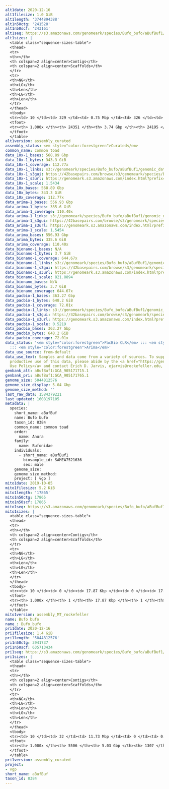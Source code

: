 ```yaml
---
alt1date: 2020-12-16
alt1filesize: 1.0 GiB
alt1length: '3744894388'
alt1n50ctg: '241528'
alt1n50scf: '243161'
alt1seq: https://s3.amazonaws.com/genomeark/species/Bufo_bufo/aBufBuf1/assembly_curated/aBufBuf1.alt.cur.20201216.fasta.gz
alt1sizes: |
  <table class="sequence-sizes-table">
  <thead>
  <tr>
  <th></th>
  <th colspan=2 align=center>Contigs</th>
  <th colspan=2 align=center>Scaffolds</th>
  </tr>
  <tr>
  <th>NG</th>
  <th>LG</th>
  <th>Len</th>
  <th>LG</th>
  <th>Len</th>
  </tr>
  </thead>
  <tbody>
  <tr><td> 10 </td><td> 329 </td><td> 0.75 Mbp </td><td> 326 </td><td> 0.76 Mbp </td></tr><tr><td> 20 </td><td> 953 </td><td> 0.51 Mbp </td><td> 943 </td><td> 0.51 Mbp </td></tr><tr><td> 30 </td><td> 1789 </td><td> 395.40 Kbp </td><td> 1771 </td><td> 399.44 Kbp </td></tr><tr><td> 40 </td><td> 2860 </td><td> 310.49 Kbp </td><td> 2831 </td><td> 314.68 Kbp </td></tr><tr style="background-color:#cccccc;"><td> 50 </td><td> 4230 </td><td> 241.53 Kbp </td><td> 4190 </td><td> 243.16 Kbp </td></tr><tr><td> 60 </td><td> 5982 </td><td> 188.40 Kbp </td><td> 5930 </td><td> 189.89 Kbp </td></tr><tr><td> 70 </td><td> 8283 </td><td> 140.84 Kbp </td><td> 8217 </td><td> 141.61 Kbp </td></tr><tr><td> 80 </td><td> 11424 </td><td> 100.91 Kbp </td><td> 11343 </td><td> 101.36 Kbp </td></tr><tr><td> 90 </td><td> 15972 </td><td> 67.64 Kbp </td><td> 15873 </td><td> 67.85 Kbp </td></tr><tr><td> 100 </td><td> 24350 </td><td> 166  bp </td><td> 24194 </td><td> 221  bp </td></tr></tbody>
  <tfoot>
  <tr><th> 1.000x </th><th> 24351 </th><th> 3.74 Gbp </th><th> 24195 </th><th> 3.74 Gbp </th></tr>
  </tfoot>
  </table>
alt1version: assembly_curated
assembly_status: <em style="color:forestgreen">Curated</em>
common_name: common toad
data_10x-1_bases: 568.89 Gbp
data_10x-1_bytes: 343.3 GiB
data_10x-1_coverage: 112.77x
data_10x-1_links: s3://genomeark/species/Bufo_bufo/aBufBuf1/genomic_data/10x/<br>
data_10x-1_s3gui: https://42basepairs.com/browse/s3/genomeark/species/Bufo_bufo/aBufBuf1/genomic_data/10x/
data_10x-1_s3url: https://genomeark.s3.amazonaws.com/index.html?prefix=species/Bufo_bufo/aBufBuf1/genomic_data/10x/
data_10x-1_scale: 1.5434
data_10x_bases: 568.89 Gbp
data_10x_bytes: 343.3 GiB
data_10x_coverage: 112.77x
data_arima-1_bases: 556.93 Gbp
data_arima-1_bytes: 335.6 GiB
data_arima-1_coverage: 110.40x
data_arima-1_links: s3://genomeark/species/Bufo_bufo/aBufBuf1/genomic_data/arima/<br>
data_arima-1_s3gui: https://42basepairs.com/browse/s3/genomeark/species/Bufo_bufo/aBufBuf1/genomic_data/arima/
data_arima-1_s3url: https://genomeark.s3.amazonaws.com/index.html?prefix=species/Bufo_bufo/aBufBuf1/genomic_data/arima/
data_arima-1_scale: 1.5454
data_arima_bases: 556.93 Gbp
data_arima_bytes: 335.6 GiB
data_arima_coverage: 110.40x
data_bionano-1_bases: N/A
data_bionano-1_bytes: 3.7 GiB
data_bionano-1_coverage: 644.67x
data_bionano-1_links: s3://genomeark/species/Bufo_bufo/aBufBuf1/genomic_data/bionano/<br>
data_bionano-1_s3gui: https://42basepairs.com/browse/s3/genomeark/species/Bufo_bufo/aBufBuf1/genomic_data/bionano/
data_bionano-1_s3url: https://genomeark.s3.amazonaws.com/index.html?prefix=species/Bufo_bufo/aBufBuf1/genomic_data/bionano/
data_bionano-1_scale: 821.8894
data_bionano_bases: N/A
data_bionano_bytes: 3.7 GiB
data_bionano_coverage: 644.67x
data_pacbio-1_bases: 363.27 Gbp
data_pacbio-1_bytes: 648.2 GiB
data_pacbio-1_coverage: 72.01x
data_pacbio-1_links: s3://genomeark/species/Bufo_bufo/aBufBuf1/genomic_data/pacbio/<br>
data_pacbio-1_s3gui: https://42basepairs.com/browse/s3/genomeark/species/Bufo_bufo/aBufBuf1/genomic_data/pacbio/
data_pacbio-1_s3url: https://genomeark.s3.amazonaws.com/index.html?prefix=species/Bufo_bufo/aBufBuf1/genomic_data/pacbio/
data_pacbio-1_scale: 0.5219
data_pacbio_bases: 363.27 Gbp
data_pacbio_bytes: 648.2 GiB
data_pacbio_coverage: 72.01x
data_status: '<em style="color:forestgreen">PacBio CLR</em> ::: <em style="color:forestgreen">10x</em>
  ::: <em style="color:forestgreen">Arima</em>'
data_use_source: from-default
data_use_text: Samples and data come from a variety of sources. To support fair and
  productive use of this data, please abide by the <a href="https://genome10k.soe.ucsc.edu/data-use-policies/">Data
  Use Policy</a> and contact Erich D. Jarvis, ejarvis@rockefeller.edu, with any questions.
genbank_alt: aBufBuf1:GCA_905171715.1
genbank_pri: aBufBuf1:GCA_905171765.1
genome_size: 5044812576
genome_size_display: 5.04 Gbp
genome_size_method: ''
last_raw_data: 1584379221
last_updated: 1608197105
metadata: |
  species:
    short_name: aBufBuf
    name: Bufo bufo
    taxon_id: 8384
    common_name: common toad
    order:
      name: Anura
    family:
      name: Bufonidae
    individuals:
      - short_name: aBufBuf1
        biosample_id: SAMEA7521636
        sex: male
    genome_size:
    genome_size_method:
    project: [ vgp ]
mito1date: 2019-10-05
mito1filesize: 5.2 KiB
mito1length: '17865'
mito1n50ctg: 17865
mito1n50scf: 17865
mito1seq: https://s3.amazonaws.com/genomeark/species/Bufo_bufo/aBufBuf1/assembly_MT_rockefeller/aBufBuf1.MT.20191005.fasta.gz
mito1sizes: |
  <table class="sequence-sizes-table">
  <thead>
  <tr>
  <th></th>
  <th colspan=2 align=center>Contigs</th>
  <th colspan=2 align=center>Scaffolds</th>
  </tr>
  <tr>
  <th>NG</th>
  <th>LG</th>
  <th>Len</th>
  <th>LG</th>
  <th>Len</th>
  </tr>
  </thead>
  <tbody>
  <tr><td> 10 </td><td> 0 </td><td> 17.87 Kbp </td><td> 0 </td><td> 17.87 Kbp </td></tr><tr><td> 20 </td><td> 0 </td><td> 17.87 Kbp </td><td> 0 </td><td> 17.87 Kbp </td></tr><tr><td> 30 </td><td> 0 </td><td> 17.87 Kbp </td><td> 0 </td><td> 17.87 Kbp </td></tr><tr><td> 40 </td><td> 0 </td><td> 17.87 Kbp </td><td> 0 </td><td> 17.87 Kbp </td></tr><tr style="background-color:#cccccc;"><td> 50 </td><td> 0 </td><td style="background-color:#ff8888;"> 17.87 Kbp </td><td> 0 </td><td style="background-color:#ff8888;"> 17.87 Kbp </td></tr><tr><td> 60 </td><td> 0 </td><td> 17.87 Kbp </td><td> 0 </td><td> 17.87 Kbp </td></tr><tr><td> 70 </td><td> 0 </td><td> 17.87 Kbp </td><td> 0 </td><td> 17.87 Kbp </td></tr><tr><td> 80 </td><td> 0 </td><td> 17.87 Kbp </td><td> 0 </td><td> 17.87 Kbp </td></tr><tr><td> 90 </td><td> 0 </td><td> 17.87 Kbp </td><td> 0 </td><td> 17.87 Kbp </td></tr><tr><td> 100 </td><td> 0 </td><td> 17.87 Kbp </td><td> 0 </td><td> 17.87 Kbp </td></tr></tbody>
  <tfoot>
  <tr><th> 1.000x </th><th> 1 </th><th> 17.87 Kbp </th><th> 1 </th><th> 17.87 Kbp </th></tr>
  </tfoot>
  </table>
mito1version: assembly_MT_rockefeller
name: Bufo bufo
name_: Bufo_bufo
pri1date: 2020-12-16
pri1filesize: 1.4 GiB
pri1length: '5044812576'
pri1n50ctg: 3941737
pri1n50scf: 635713434
pri1seq: https://s3.amazonaws.com/genomeark/species/Bufo_bufo/aBufBuf1/assembly_curated/aBufBuf1.pri.cur.20201216.fasta.gz
pri1sizes: |
  <table class="sequence-sizes-table">
  <thead>
  <tr>
  <th></th>
  <th colspan=2 align=center>Contigs</th>
  <th colspan=2 align=center>Scaffolds</th>
  </tr>
  <tr>
  <th>NG</th>
  <th>LG</th>
  <th>Len</th>
  <th>LG</th>
  <th>Len</th>
  </tr>
  </thead>
  <tbody>
  <tr><td> 10 </td><td> 32 </td><td> 11.73 Mbp </td><td> 0 </td><td> 0.84 Gbp </td></tr><tr><td> 20 </td><td> 83 </td><td> 8.46 Mbp </td><td> 1 </td><td> 0.84 Gbp </td></tr><tr><td> 30 </td><td> 151 </td><td> 6.52 Mbp </td><td> 1 </td><td> 0.84 Gbp </td></tr><tr><td> 40 </td><td> 239 </td><td> 5.01 Mbp </td><td> 2 </td><td> 0.71 Gbp </td></tr><tr style="background-color:#cccccc;"><td> 50 </td><td> 350 </td><td style="background-color:#88ff88;"> 3.94 Mbp </td><td> 3 </td><td style="background-color:#88ff88;"> 0.64 Gbp </td></tr><tr><td> 60 </td><td> 495 </td><td> 2.99 Mbp </td><td> 3 </td><td> 0.64 Gbp </td></tr><tr><td> 70 </td><td> 693 </td><td> 2.19 Mbp </td><td> 4 </td><td> 0.57 Gbp </td></tr><tr><td> 80 </td><td> 968 </td><td> 1.52 Mbp </td><td> 5 </td><td> 439.63 Mbp </td></tr><tr><td> 90 </td><td> 1448 </td><td> 0.70 Mbp </td><td> 8 </td><td> 230.78 Mbp </td></tr><tr><td> 100 </td><td> 5505 </td><td> 25  bp </td><td> 1306 </td><td> 472  bp </td></tr></tbody>
  <tfoot>
  <tr><th> 1.000x </th><th> 5506 </th><th> 5.03 Gbp </th><th> 1307 </th><th> 5.04 Gbp </th></tr>
  </tfoot>
  </table>
pri1version: assembly_curated
project:
- vgp
short_name: aBufBuf
taxon_id: 8384
---
```

